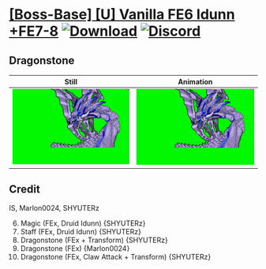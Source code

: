 # [\[Boss-Base\] \[U\] Vanilla FE6 Idunn +FE7-8](./) [![Download](https://img.shields.io/badge/Download--red?style=social&logo=github)](https://minhaskamal.github.io/DownGit/#/home?url=https://github.com/Klokinator/FE-Repo/tree/main/Battle%20Animations%2FMonsters%20-%20Dragons%20and%20Special%2F%5BBoss-Base%5D%20%5BU%5D%20Vanilla%20FE6%20Idunn%20%2BFE7-8%2F8.%20Dragonstone%20(Claw%20%2B%20Transform)) [![Discord](https://img.shields.io/badge/Discord--blue?style=social&logo=discord)](https://discord.gg/C7VNGnyTPA)

## Dragonstone

| Still | Animation |
| :---: | :-------: |
| ![Dragonstone still](./Dragonstone_000.png) | ![Dragonstone](./Dragonstone.gif) |

## Credit

IS, Marlon0024, SHYUTERz

6. Magic (FEx, Druid Idunn) {SHYUTERz}
7. Staff (FEx, Druid Idunn) {SHYUTERz}
8. Dragonstone (FEx + Transform) {SHYUTERz}
8. Dragonstone (FEx) {Marlon0024}
8. Dragonstone (FEx, Claw Attack + Transform) {SHYUTERz}
